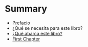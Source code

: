 # Summary

* [Prefacio](README.md)
* ¿Qué se necesita para este libro?
* [¿Qué abarca este libro?](que_abarca_este_libro.md)
* [First Chapter](chapter1.md)

